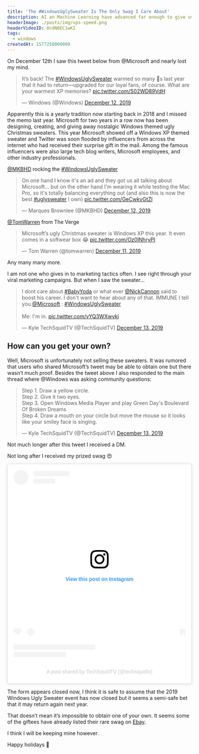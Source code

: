```yaml
---
title: 'The #WindowsUglySweater Is The Only Swag I Care About'
description: AI an Machine Learning have advanced far enough to give us a glimpse at what's to come in the next few years. Will humans ever be able to "download" their brains?
headerImage: ./posts/img/vps-speed.png
headerVideoID: 0cdN8EC1wKI
tags:
  - windows
createdAt: 1577250000000
---
```


On December 12th I saw this tweet below from @Microsoft and nearly lost my mind.

<blockquote class="twitter-tweet"><p lang="en" dir="ltr">It’s back! The <a href="https://twitter.com/hashtag/WindowsUglySweater?src=hash&amp;ref_src=twsrc%5Etfw">#WindowsUglySweater</a> warmed so many 💙s last year that it had to return—upgraded for our loyal fans, of course. What are your warmest XP memories? <a href="https://t.co/S02WD89VdH">pic.twitter.com/S02WD89VdH</a></p>&mdash; Windows (@Windows) <a href="https://twitter.com/Windows/status/1205170461803458562?ref_src=twsrc%5Etfw">December 12, 2019</a></blockquote> <script async src="https://platform.twitter.com/widgets.js" charset="utf-8"></script>

Apparently this is a yearly tradition now starting back in 2018 and I missed the memo last year. Microsoft for two years in a row now has been designing, creating, and giving away nostalgic Windows themed ugly Christmas sweaters. This year Microsoft showed off a Windows XP themed sweater and Twitter was soon flooded by influencers from across the internet who had received their surprise gift in the mail. Among the famous influencers were also large tech blog writers, Microsoft employees, and other industry professionals.

[@MKBHD](https://twitter.com/MKBHD) rocking the [#WindowsUglySweater](https://twitter.com/search?q=%23windowsuglysweater&src=typed_query)

<blockquote class="twitter-tweet"><p lang="en" dir="ltr">On one hand I know it&#39;s an ad and they got us all talking about Microsoft... but on the other hand I&#39;m wearing it while testing the Mac Pro, so it&#39;s totally balancing everything out (and also this is now the best <a href="https://twitter.com/hashtag/uglysweater?src=hash&amp;ref_src=twsrc%5Etfw">#uglysweater</a> I own) <a href="https://t.co/GeCwkvGtZI">pic.twitter.com/GeCwkvGtZI</a></p>&mdash; Marques Brownlee (@MKBHD) <a href="https://twitter.com/MKBHD/status/1205114919995215873?ref_src=twsrc%5Etfw">December 12, 2019</a></blockquote> <script async src="https://platform.twitter.com/widgets.js" charset="utf-8"></script>


[@TomWarren](https://twitter.com/tomwarren) from The Verge

<blockquote class="twitter-tweet"><p lang="en" dir="ltr">Microsoft’s ugly Christmas sweater is Windows XP this year. It even comes in a softwear box 😂 <a href="https://t.co/Oz0lNhryPI">pic.twitter.com/Oz0lNhryPI</a></p>&mdash; Tom Warren (@tomwarren) <a href="https://twitter.com/tomwarren/status/1204782275755495428?ref_src=twsrc%5Etfw">December 11, 2019</a></blockquote> <script async src="https://platform.twitter.com/widgets.js" charset="utf-8"></script>

Any many many more.

I am not one who gives in to marketing tactics often. I see right through your viral marketing campaigns. But when I saw the sweater…

<blockquote class="twitter-tweet"><p lang="en" dir="ltr">I dont care about <a href="https://twitter.com/hashtag/BabyYoda?src=hash&amp;ref_src=twsrc%5Etfw">#BabyYoda</a> or what ever <a href="https://twitter.com/NickCannon?ref_src=twsrc%5Etfw">@NickCannon</a> said to boost his career. I don&#39;t want to hear about any of that. IMMUNE I tell you.<a href="https://twitter.com/Microsoft?ref_src=twsrc%5Etfw">@Microsoft</a> : <a href="https://twitter.com/hashtag/WindowsUglySweater?src=hash&amp;ref_src=twsrc%5Etfw">#WindowsUglySweater</a> <br><br>Me: I&#39;m in. <a href="https://t.co/vYQ3WXwvki">pic.twitter.com/vYQ3WXwvki</a></p>&mdash; Kyle TechSquidTV (@TechSquidTV) <a href="https://twitter.com/TechSquidTV/status/1205543016276070400?ref_src=twsrc%5Etfw">December 13, 2019</a></blockquote> <script async src="https://platform.twitter.com/widgets.js" charset="utf-8"></script>


## How can you get your own?

Well, Microsoft is unfortunately not selling these sweaters. It was rumored that users who shared Microsoft’s tweet may be able to obtain one but there wasn’t much proof.  Besides the tweet above I also responded to the main thread where @Windows was asking community questions:

<blockquote class="twitter-tweet"><p lang="en" dir="ltr">Step 1. Draw a yellow circle.<br>Step 2. Give it two eyes.<br>Step 3. Open Windows Media Player and play Green Day&#39;s Boulevard Of Broken Dreams<br>Step 4. Draw a mouth on your circle but move the mouse so it looks like your smiley face is singing.</p>&mdash; Kyle TechSquidTV (@TechSquidTV) <a href="https://twitter.com/TechSquidTV/status/1205543495840210946?ref_src=twsrc%5Etfw">December 13, 2019</a></blockquote> <script async src="https://platform.twitter.com/widgets.js" charset="utf-8"></script>

Not much longer after this tweet I received a DM.

<nuxt-picture src="./posts/img/Windows-lucky-day.jpg"></nuxt-picture>

Not long after I received my prized swag 😍

<blockquote class="instagram-media" data-instgrm-captioned data-instgrm-permalink="https://www.instagram.com/p/B6d0pz4DAx1/?utm_source=ig_embed&amp;utm_campaign=loading" data-instgrm-version="13" style=" background:#FFF; border:0; border-radius:3px; box-shadow:0 0 1px 0 rgba(0,0,0,0.5),0 1px 10px 0 rgba(0,0,0,0.15); margin: 1px; max-width:540px; min-width:326px; padding:0; width:99.375%; width:-webkit-calc(100% - 2px); width:calc(100% - 2px);"><div style="padding:16px;"> <a href="https://www.instagram.com/p/B6d0pz4DAx1/?utm_source=ig_embed&amp;utm_campaign=loading" style=" background:#FFFFFF; line-height:0; padding:0 0; text-align:center; text-decoration:none; width:100%;" target="_blank"> <div style=" display: flex; flex-direction: row; align-items: center;"> <div style="background-color: #F4F4F4; border-radius: 50%; flex-grow: 0; height: 40px; margin-right: 14px; width: 40px;"></div> <div style="display: flex; flex-direction: column; flex-grow: 1; justify-content: center;"> <div style=" background-color: #F4F4F4; border-radius: 4px; flex-grow: 0; height: 14px; margin-bottom: 6px; width: 100px;"></div> <div style=" background-color: #F4F4F4; border-radius: 4px; flex-grow: 0; height: 14px; width: 60px;"></div></div></div><div style="padding: 19% 0;"></div> <div style="display:block; height:50px; margin:0 auto 12px; width:50px;"><svg width="50px" height="50px" viewBox="0 0 60 60" version="1.1" xmlns="https://www.w3.org/2000/svg" xmlns:xlink="https://www.w3.org/1999/xlink"><g stroke="none" stroke-width="1" fill="none" fill-rule="evenodd"><g transform="translate(-511.000000, -20.000000)" fill="#000000"><g><path d="M556.869,30.41 C554.814,30.41 553.148,32.076 553.148,34.131 C553.148,36.186 554.814,37.852 556.869,37.852 C558.924,37.852 560.59,36.186 560.59,34.131 C560.59,32.076 558.924,30.41 556.869,30.41 M541,60.657 C535.114,60.657 530.342,55.887 530.342,50 C530.342,44.114 535.114,39.342 541,39.342 C546.887,39.342 551.658,44.114 551.658,50 C551.658,55.887 546.887,60.657 541,60.657 M541,33.886 C532.1,33.886 524.886,41.1 524.886,50 C524.886,58.899 532.1,66.113 541,66.113 C549.9,66.113 557.115,58.899 557.115,50 C557.115,41.1 549.9,33.886 541,33.886 M565.378,62.101 C565.244,65.022 564.756,66.606 564.346,67.663 C563.803,69.06 563.154,70.057 562.106,71.106 C561.058,72.155 560.06,72.803 558.662,73.347 C557.607,73.757 556.021,74.244 553.102,74.378 C549.944,74.521 548.997,74.552 541,74.552 C533.003,74.552 532.056,74.521 528.898,74.378 C525.979,74.244 524.393,73.757 523.338,73.347 C521.94,72.803 520.942,72.155 519.894,71.106 C518.846,70.057 518.197,69.06 517.654,67.663 C517.244,66.606 516.755,65.022 516.623,62.101 C516.479,58.943 516.448,57.996 516.448,50 C516.448,42.003 516.479,41.056 516.623,37.899 C516.755,34.978 517.244,33.391 517.654,32.338 C518.197,30.938 518.846,29.942 519.894,28.894 C520.942,27.846 521.94,27.196 523.338,26.654 C524.393,26.244 525.979,25.756 528.898,25.623 C532.057,25.479 533.004,25.448 541,25.448 C548.997,25.448 549.943,25.479 553.102,25.623 C556.021,25.756 557.607,26.244 558.662,26.654 C560.06,27.196 561.058,27.846 562.106,28.894 C563.154,29.942 563.803,30.938 564.346,32.338 C564.756,33.391 565.244,34.978 565.378,37.899 C565.522,41.056 565.552,42.003 565.552,50 C565.552,57.996 565.522,58.943 565.378,62.101 M570.82,37.631 C570.674,34.438 570.167,32.258 569.425,30.349 C568.659,28.377 567.633,26.702 565.965,25.035 C564.297,23.368 562.623,22.342 560.652,21.575 C558.743,20.834 556.562,20.326 553.369,20.18 C550.169,20.033 549.148,20 541,20 C532.853,20 531.831,20.033 528.631,20.18 C525.438,20.326 523.257,20.834 521.349,21.575 C519.376,22.342 517.703,23.368 516.035,25.035 C514.368,26.702 513.342,28.377 512.574,30.349 C511.834,32.258 511.326,34.438 511.181,37.631 C511.035,40.831 511,41.851 511,50 C511,58.147 511.035,59.17 511.181,62.369 C511.326,65.562 511.834,67.743 512.574,69.651 C513.342,71.625 514.368,73.296 516.035,74.965 C517.703,76.634 519.376,77.658 521.349,78.425 C523.257,79.167 525.438,79.673 528.631,79.82 C531.831,79.965 532.853,80.001 541,80.001 C549.148,80.001 550.169,79.965 553.369,79.82 C556.562,79.673 558.743,79.167 560.652,78.425 C562.623,77.658 564.297,76.634 565.965,74.965 C567.633,73.296 568.659,71.625 569.425,69.651 C570.167,67.743 570.674,65.562 570.82,62.369 C570.966,59.17 571,58.147 571,50 C571,41.851 570.966,40.831 570.82,37.631"></path></g></g></g></svg></div><div style="padding-top: 8px;"> <div style=" color:#3897f0; font-family:Arial,sans-serif; font-size:14px; font-style:normal; font-weight:550; line-height:18px;"> View this post on Instagram</div></div><div style="padding: 12.5% 0;"></div> <div style="display: flex; flex-direction: row; margin-bottom: 14px; align-items: center;"><div> <div style="background-color: #F4F4F4; border-radius: 50%; height: 12.5px; width: 12.5px; transform: translateX(0px) translateY(7px);"></div> <div style="background-color: #F4F4F4; height: 12.5px; transform: rotate(-45deg) translateX(3px) translateY(1px); width: 12.5px; flex-grow: 0; margin-right: 14px; margin-left: 2px;"></div> <div style="background-color: #F4F4F4; border-radius: 50%; height: 12.5px; width: 12.5px; transform: translateX(9px) translateY(-18px);"></div></div><div style="margin-left: 8px;"> <div style=" background-color: #F4F4F4; border-radius: 50%; flex-grow: 0; height: 20px; width: 20px;"></div> <div style=" width: 0; height: 0; border-top: 2px solid transparent; border-left: 6px solid #f4f4f4; border-bottom: 2px solid transparent; transform: translateX(16px) translateY(-4px) rotate(30deg)"></div></div><div style="margin-left: auto;"> <div style=" width: 0px; border-top: 8px solid #F4F4F4; border-right: 8px solid transparent; transform: translateY(16px);"></div> <div style=" background-color: #F4F4F4; flex-grow: 0; height: 12px; width: 16px; transform: translateY(-4px);"></div> <div style=" width: 0; height: 0; border-top: 8px solid #F4F4F4; border-left: 8px solid transparent; transform: translateY(-4px) translateX(8px);"></div></div></div> <div style="display: flex; flex-direction: column; flex-grow: 1; justify-content: center; margin-bottom: 24px;"> <div style=" background-color: #F4F4F4; border-radius: 4px; flex-grow: 0; height: 14px; margin-bottom: 6px; width: 224px;"></div> <div style=" background-color: #F4F4F4; border-radius: 4px; flex-grow: 0; height: 14px; width: 144px;"></div></div></a><p style=" color:#c9c8cd; font-family:Arial,sans-serif; font-size:14px; line-height:17px; margin-bottom:0; margin-top:8px; overflow:hidden; padding:8px 0 7px; text-align:center; text-overflow:ellipsis; white-space:nowrap;"><a href="https://www.instagram.com/p/B6d0pz4DAx1/?utm_source=ig_embed&amp;utm_campaign=loading" style=" color:#c9c8cd; font-family:Arial,sans-serif; font-size:14px; font-style:normal; font-weight:normal; line-height:17px; text-decoration:none;" target="_blank">A post shared by TechSquidTV (@techsquidtv)</a></p></div></blockquote> <script async src="//www.instagram.com/embed.js"></script>

The form appears closed now, I think it is safe to assume that the 2019 Windows Ugly Sweater event has now closed but it seems a semi-safe bet that it may return again next year.

That doesn’t mean it’s impossible to obtain one of your own. It seems some of the giftees have already listed their rare swag on [Ebay](https://rover.ebay.com/rover/1/711-53200-19255-0/1?ff3=4&pub=5575501551&toolid=10001&campid=5338530720&customid=WindowsUglySweater&mpre=https%3A%2F%2Fwww.ebay.com%2Fsch%2Fi.html%3F_from%3DR40%26_trksid%3Dm570.l1313%26_nkw%3Dwindows%2Bugly%2Bsweater%26_sacat%3D0).

<nuxt-picture src="./posts/img/ebay-windows-sweater.jpg"></nuxt-picture>

I think I will be keeping mine however.

Happy holidays 🎉